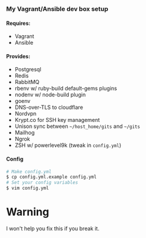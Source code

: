 ### My Vagrant/Ansible dev box setup

#### Requires:
 * Vagrant
 * Ansible

#### Provides:
 * Postgresql
 * Redis
 * RabbitMQ
 * rbenv w/ ruby-build default-gems plugins
 * nodenv w/ node-build plugin
 * goenv
 * DNS-over-TLS to cloudflare
 * Nordvpn
 * Krypt.co for SSH key management
 * Unison sync between `~/host_home/gits` and `~/gits`
 * Mailhog
 * Ngrok
 * ZSH w/ powerlevel9k (tweak in `config.yml`)

#### Config

```bash
# Make config.yml
$ cp config.yml.example config.yml
# Set your config variables
$ vim config.yml
```

# Warning

I won't help you fix this if you break it.
